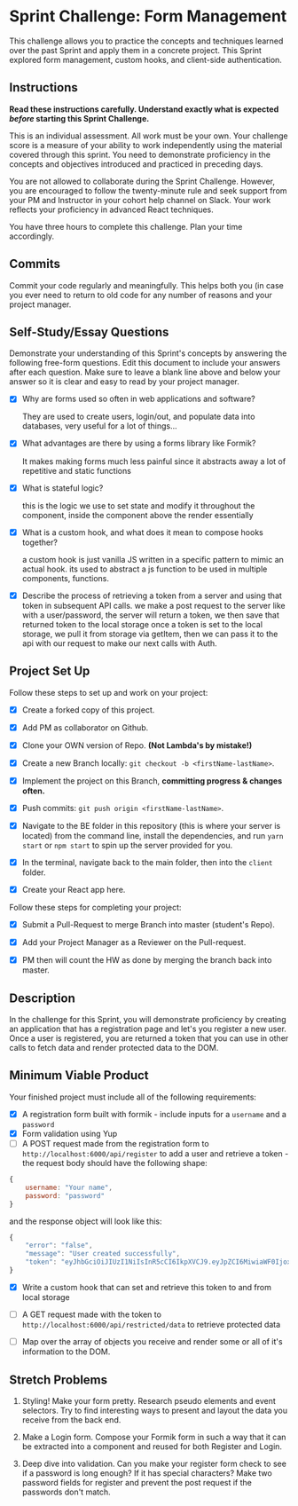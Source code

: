 # Sprint Challenge: Form Management

This challenge allows you to practice the concepts and techniques learned over the past Sprint and apply them in a concrete project. This Sprint explored form management, custom hooks, and client-side authentication.



## Instructions

**Read these instructions carefully. Understand exactly what is expected _before_ starting this Sprint Challenge.**

This is an individual assessment. All work must be your own. Your challenge score is a measure of your ability to work independently using the material covered through this sprint. You need to demonstrate proficiency in the concepts and objectives introduced and practiced in preceding days.

You are not allowed to collaborate during the Sprint Challenge. However, you are encouraged to follow the twenty-minute rule and seek support from your PM and Instructor in your cohort help channel on Slack. Your work reflects your proficiency in advanced React techniques.

You have three hours to complete this challenge. Plan your time accordingly.

## Commits

Commit your code regularly and meaningfully. This helps both you (in case you ever need to return to old code for any number of reasons and your project manager.





## Self-Study/Essay Questions

Demonstrate your understanding of this Sprint's concepts by answering the following free-form questions. Edit this document to include your answers after each question. Make sure to leave a blank line above and below your answer so it is clear and easy to read by your project manager.

- [x] Why are forms used so often in web applications and software?


    They are used to create users, login/out, and populate data into databases, very useful for a lot of things...



- [x] What advantages are there by using a forms library like Formik?


    It makes making forms much less painful since it abstracts away a lot of repetitive and static functions



- [x] What is stateful logic?

    this is the logic we use to set state and modify it throughout the component, inside the component above the render essentially



- [x] What is a custom hook, and what does it mean to compose hooks together?

    a custom hook is just vanilla JS written in a specific pattern to mimic an actual hook. its used to abstract a js function to be used in multiple components, functions.


- [x] Describe the process of retrieving a token from a server and using that token in subsequent API calls.
    we make a post request to the server like with a user/password, the server will return a token, we then save that returned token to the local storage
    once a token is set to the local storage, we pull it from storage via getItem, then we can pass it to the api with our request to make our next calls with Auth.



## Project Set Up

Follow these steps to set up and work on your project:

- [x] Create a forked copy of this project.
- [x] Add PM as collaborator on Github.
- [x] Clone your OWN version of Repo. **(Not Lambda's by mistake!)**
- [x] Create a new Branch locally: `git checkout -b <firstName-lastName>`.

- [x] Implement the project on this Branch, **committing progress & changes often.**
- [x] Push commits: `git push origin <firstName-lastName>`.
- [x] Navigate to the BE folder in this repository (this is where your server is located) from the command line, install the dependencies, and run `yarn start` or `npm start` to spin up the server provided for you.
- [x] In the terminal, navigate back to the main folder, then into the `client` folder.
- [x] Create your React app here.

Follow these steps for completing your project:

- [x] Submit a Pull-Request to merge <firstName-lastName> Branch into master (student's Repo).
- [x] Add your Project Manager as a Reviewer on the Pull-request.
- [x] PM then will count the HW as done by merging the branch back into master.









## Description

In the challenge for this Sprint, you will demonstrate proficiency by creating an application that has a registration page and let's you register a new user. 
Once a user is registered, you are returned a token that you can use in other calls to fetch data and render protected data to the DOM.






## Minimum Viable Product

Your finished project must include all of the following requirements:

- [x] A registration form built with formik - include inputs for a `username` and a `password`
- [x] Form validation using Yup
- [ ] A POST request made from the registration form to `http://localhost:6000/api/register` to add a user and retrieve a token - the request body should have the following shape:

```js
{
    username: "Your name",
    password: "password"
}
```





and the response object will look like this:

```js
{
    "error": "false",
    "message": "User created successfully",
    "token": "eyJhbGciOiJIUzI1NiIsInR5cCI6IkpXVCJ9.eyJpZCI6MiwiaWF0IjoxNTYzNDc2NTc0LCJleHAiOjE1NjM0ODAxNzR9.pIkjFgRRbrrg8j38YGiWpMlw0wgTWRfZmIIMAeFLQcw"
}
```






- [x] Write a custom hook that can set and retrieve this token to and from local storage

- [ ] A GET request made with the token to `http://localhost:6000/api/restricted/data` to retrieve protected data

- [ ] Map over the array of objects you receive and render some or all of it's information to the DOM.





## Stretch Problems

1. Styling! Make your form pretty. Research pseudo elements and event selectors. Try to find interesting ways to present and layout the data you receive from the back end.

1. Make a Login form. Compose your Formik form in such a way that it can be extracted into a component and reused for both Register and Login.

1. Deep dive into validation. Can you make your register form check to see if a password is long enough? If it has special characters? Make two password fields for register and prevent the post request if the passwords don't match.
